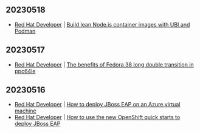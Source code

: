 ## 20230518
- [Red Hat Developer](https://developers.redhat.com/) | [Build lean Node.js container images with UBI and Podman](https://developers.redhat.com/articles/2023/05/17/build-lean-nodejs-container-images-ubi-and-podman)

## 20230517
- [Red Hat Developer](https://developers.redhat.com/) | [The benefits of Fedora 38 long double transition in ppc64le](https://developers.redhat.com/articles/2023/05/16/benefits-fedora-38-long-double-transition-ppc64le)

## 20230516
- [Red Hat Developer](https://developers.redhat.com/) | [How to deploy JBoss EAP on an Azure virtual machine](https://developers.redhat.com/articles/2023/05/15/how-deploy-jboss-eap-azure-virtual-machine)
- [Red Hat Developer](https://developers.redhat.com/) | [How to use the new OpenShift quick starts to deploy JBoss EAP](https://developers.redhat.com/articles/2023/05/15/how-use-new-openshift-quick-starts-deploy-jboss-eap)

